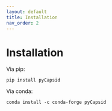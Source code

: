 ```yaml
---
layout: default
title: Installation
nav_order: 2
---
```


# Installation

Via pip:
~~~~
pip install pyCapsid
~~~~

Via conda:
~~~~
conda install -c conda-forge pyCapsid
~~~~